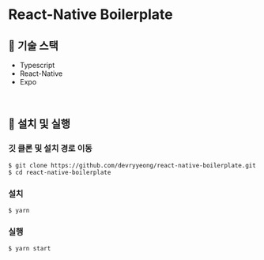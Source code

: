 # React-Native Boilerplate

## 🔨 기술 스택
- Typescript
- React-Native
- Expo

<br>

## 🔧 설치 및 실행

### 깃 클론 및 설치 경로 이동

```
$ git clone https://github.com/devryyeong/react-native-boilerplate.git
$ cd react-native-boilerplate
```

### 설치

```
$ yarn
```

### 실행

```
$ yarn start
```